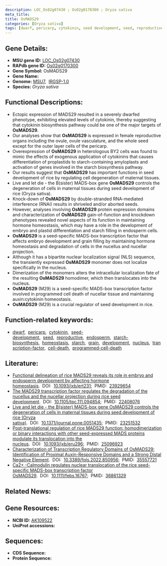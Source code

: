 ```yaml
---
description: LOC_Os02g07430 ; Os02g0170300 ; Oryza sativa
meta_title:
title: OsMADS29
categories: [Oryza sativa]
tags: [dwarf, pericarp, cytokinin, seed development, seed, reproductive, endosperm, starch biosynthesis, homeostasis, starch, grain, development, nucleus, transcription factor, cell death, programmed cell death]
---
```


## Gene Details:
- **MSU gene ID:** [LOC_Os02g07430](http://rice.uga.edu/cgi-bin/ORF_infopage.cgi?orf=LOC_Os02g07430)  
- **RAPdb gene ID:** [Os02g0170300](https://rapdb.dna.affrc.go.jp/locus/?name=Os02g0170300)  
- **Gene Symbol:** OsMADS29
- **Gene Name:**
- **Genome:**  [MSU7](http://rice.uga.edu/),&nbsp;&nbsp;[IRGSP-1.0](https://rapdb.dna.affrc.go.jp/download/irgsp1.html)
- **Species:** *Oryza sativa*

## Functional Descriptions:
   - Ectopic expression of MADS29 resulted in a severely dwarfed phenotype, exhibiting elevated levels of cytokinin, thereby suggesting that cytokinin biosynthesis pathway could be one of the major targets of **OsMADS29**.
   - Our analyses show that **OsMADS29** is expressed in female reproductive organs including the ovule, ovule vasculature, and the whole seed except for the outer layer cells of the pericarp.
   - Overexpression of **OsMADS29** in heterologous BY2 cells was found to mimic the effects of exogenous application of cytokinins that causes differentiation of proplastids to starch-containing amyloplasts and activation of genes involved in the starch biosynthesis pathway.
   - Our results suggest that **OsMADS29** has important functions in seed development of rice by regulating cell degeneration of maternal tissues.
   - Live and let die - the B(sister) MADS-box gene **OsMADS29** controls the degeneration of cells in maternal tissues during seed development of rice (Oryza sativa).
   - Knock-down of **OsMADS29** by double-stranded RNA-mediated interference (RNAi) results in shriveled and/or aborted seeds.
   - However, analyses involving **OsMADS29** protein expression domains and characterization of **OsMADS29** gain-of-function and knockdown phenotypes revealed novel aspects of its function in maintaining hormone homeostasis, which may have a role in the development of embryo and plastid differentiation and starch filling in endosperm cells.
   - **OsMADS29** is a seed-specific MADS-box transcription factor that affects embryo development and grain filling by maintaining hormone homeostasis and degradation of cells in the nucellus and nucellar projection.
   - Although it has a bipartite nuclear localization signal (NLS) sequence, the transiently expressed **OsMADS29** monomer does not localize specifically in the nucleus.
   - Dimerization of the monomers alters the intracellular localization fate of the resulting **OsMADS29** homodimer, which then translocates into the nucleus.
   - **OsMADS29** (M29) is a seed-specific MADS-box transcription factor involved in programmed cell death of nucellar tissue and maintaining auxin:cytokinin homeostasis.
   - **OsMADS29** (M29) is a crucial regulator of seed development in rice.

## Function-related keywords:
   - [dwarf](/tags/dwarf/),&nbsp;&nbsp;[pericarp](/tags/pericarp/),&nbsp;&nbsp;[cytokinin](/tags/cytokinin/),&nbsp;&nbsp;[seed-development](/tags/seed-development/),&nbsp;&nbsp;[seed](/tags/seed/),&nbsp;&nbsp;[reproductive](/tags/reproductive/),&nbsp;&nbsp;[endosperm](/tags/endosperm/),&nbsp;&nbsp;[starch-biosynthesis](/tags/starch-biosynthesis/),&nbsp;&nbsp;[homeostasis](/tags/homeostasis/),&nbsp;&nbsp;[starch](/tags/starch/),&nbsp;&nbsp;[grain](/tags/grain/),&nbsp;&nbsp;[development](/tags/development/),&nbsp;&nbsp;[nucleus](/tags/nucleus/),&nbsp;&nbsp;[transcription-factor](/tags/transcription-factor/),&nbsp;&nbsp;[cell-death](/tags/cell-death/),&nbsp;&nbsp;[programmed-cell-death](/tags/programmed-cell-death/)

## Literature:
   - [Functional delineation of rice MADS29 reveals its role in embryo and endosperm development by affecting hormone homeostasis](https://www.doi.org/10.1093/jxb/ert231).&nbsp;&nbsp;DOI:&nbsp;&nbsp;[10.1093/jxb/ert231](https://www.doi.org/10.1093/jxb/ert231);&nbsp;&nbsp;PMID:&nbsp;&nbsp;[23929654](https://pubmed.ncbi.nlm.nih.gov/23929654/)
   - [The MADS29 transcription factor regulates the degradation of the nucellus and the nucellar projection during rice seed development](https://www.doi.org/10.1105/tpc.111.094854).&nbsp;&nbsp;DOI:&nbsp;&nbsp;[10.1105/tpc.111.094854](https://www.doi.org/10.1105/tpc.111.094854);&nbsp;&nbsp;PMID:&nbsp;&nbsp;[22408076](https://pubmed.ncbi.nlm.nih.gov/22408076/)
   - [Live and let die - the B(sister) MADS-box gene OsMADS29 controls the degeneration of cells in maternal tissues during seed development of rice (Oryza sativa)](https://www.doi.org/10.1371/journal.pone.0051435).&nbsp;&nbsp;DOI:&nbsp;&nbsp;[10.1371/journal.pone.0051435](https://www.doi.org/10.1371/journal.pone.0051435);&nbsp;&nbsp;PMID:&nbsp;&nbsp;[23251532](https://pubmed.ncbi.nlm.nih.gov/23251532/)
   - [Post-translational regulation of rice MADS29 function: homodimerization or binary interactions with other seed-expressed MADS proteins modulate its translocation into the nucleus](https://www.doi.org/10.1093/jxb/eru296).&nbsp;&nbsp;DOI:&nbsp;&nbsp;[10.1093/jxb/eru296](https://www.doi.org/10.1093/jxb/eru296);&nbsp;&nbsp;PMID:&nbsp;&nbsp;[25096923](https://pubmed.ncbi.nlm.nih.gov/25096923/)
   - [Characterization of Transcription Regulatory Domains of OsMADS29: Identification of Proximal Auxin-Responsive Domains and a Strong Distal Negative Element](https://www.doi.org/10.3389/fpls.2022.850956).&nbsp;&nbsp;DOI:&nbsp;&nbsp;[10.3389/fpls.2022.850956](https://www.doi.org/10.3389/fpls.2022.850956);&nbsp;&nbsp;PMID:&nbsp;&nbsp;[35557721](https://pubmed.ncbi.nlm.nih.gov/35557721/)
   - [Ca2+ -Calmodulin regulates nuclear translocation of the rice seed-specific MADS-box transcription factor OsMADS29](https://www.doi.org/10.1111/febs.16767).&nbsp;&nbsp;DOI:&nbsp;&nbsp;[10.1111/febs.16767](https://www.doi.org/10.1111/febs.16767);&nbsp;&nbsp;PMID:&nbsp;&nbsp;[36861329](https://pubmed.ncbi.nlm.nih.gov/36861329/)

## Related News:

## Gene Resources:
- **NCBI ID:**  [AK109522](http://www.ncbi.nlm.nih.gov/nuccore/AK109522)
- **UniProt accessions:** [](https://www.uniprot.org/uniprotkb//entry)

## Sequences:
- **CDS Sequence:**
- **Protein Sequence:**
